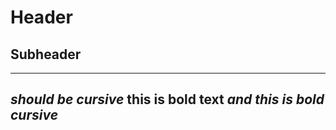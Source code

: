 # Header
## Subheader

---
_should be cursive_
__this is bold text__
___and this is bold cursive___
---
